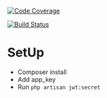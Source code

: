 [![Code Coverage](https://scrutinizer-ci.com/g/VictorAlagwu/lumenauth/badges/coverage.png?b=master)](https://scrutinizer-ci.com/g/VictorAlagwu/lumenauth/?branch=master)

[![Build Status](https://scrutinizer-ci.com/g/VictorAlagwu/lumenauth/badges/build.png?b=master)](https://scrutinizer-ci.com/g/VictorAlagwu/lumenauth/build-status/master)

# SetUp

* Composer install
* Add app_key
* Run `php artisan jwt:secret`
